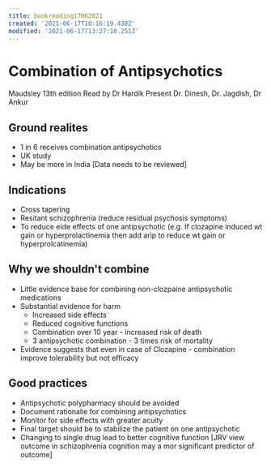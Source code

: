 ```yaml
---
title: bookreading17062021
created: '2021-06-17T10:16:19.438Z'
modified: '2021-06-17T13:27:10.251Z'
---
```


# Combination of Antipsychotics
Maudsley 13th edition
Read by Dr Hardik
Present Dr. Dinesh, Dr. Jagdish, Dr Ankur 

## Ground realites 
- 1 in 6 receives combination antipsychotics
- UK study 
- May be more in India [Data needs to be reviewed]

## Indications
- Cross tapering
- Resitant schizophrenia (reduce residual psychosis symptoms)
- To reduce eide effects of one antipsychotic (e.g. If clozapine induced wt gain or hyperprolactinemia then add arip to reduce wt gain or hyperprolcatinemia)

## Why we shouldn't combine
- Little evidence base for combining non-clozpaine antipsychotic medications 
- Substantial evidence for harm
  - Increased side effects 
  - Reduced cognitive functions 
  - Combination over 10 year - increased risk of death 
  - 3 antipsychotic combination - 3 times risk of mortality
- Evidence suggests that even in case of Clozapine - combination improve tolerability but not efficacy

## Good practices 
- Antipsychotic polypharmacy should be avoided 
- Document rationalie for combining antipsychotics
- Monitor for side effects with greater acuity 
- Final target should be to stabilize the patient on one antipsychotic 
- Changing to single drug lead to better cognitive function [JRV view outcome in schizophrenia cognition may a mor significant predictor of outcome]







